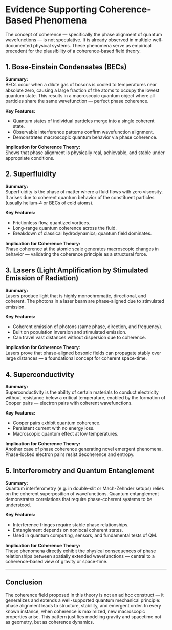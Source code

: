 # Evidence Supporting Coherence-Based Phenomena

The concept of coherence — specifically the phase alignment of quantum wavefunctions — is not speculative. It is already observed in multiple well-documented physical systems. These phenomena serve as empirical precedent for the plausibility of a coherence-based field theory.

## 1. Bose-Einstein Condensates (BECs)

**Summary:**  
BECs occur when a dilute gas of bosons is cooled to temperatures near absolute zero, causing a large fraction of the atoms to occupy the lowest quantum state. This results in a macroscopic quantum object where all particles share the same wavefunction — perfect phase coherence.

**Key Features:**
- Quantum states of individual particles merge into a single coherent state.
- Observable interference patterns confirm wavefunction alignment.
- Demonstrates macroscopic quantum behavior via phase coherence.

**Implication for Coherence Theory:**  
Shows that phase alignment is physically real, achievable, and stable under appropriate conditions.

## 2. Superfluidity

**Summary:**  
Superfluidity is the phase of matter where a fluid flows with zero viscosity. It arises due to coherent quantum behavior of the constituent particles (usually helium-4 or BECs of cold atoms).

**Key Features:**
- Frictionless flow, quantized vortices.
- Long-range quantum coherence across the fluid.
- Breakdown of classical hydrodynamics; quantum field dominates.

**Implication for Coherence Theory:**  
Phase coherence at the atomic scale generates macroscopic changes in behavior — validating the coherence principle as a structural force.

## 3. Lasers (Light Amplification by Stimulated Emission of Radiation)

**Summary:**  
Lasers produce light that is highly monochromatic, directional, and coherent. The photons in a laser beam are phase-aligned due to stimulated emission.

**Key Features:**
- Coherent emission of photons (same phase, direction, and frequency).
- Built on population inversion and stimulated emission.
- Can travel vast distances without dispersion due to coherence.

**Implication for Coherence Theory:**  
Lasers prove that phase-aligned bosonic fields can propagate stably over large distances — a foundational concept for coherent space-time.

## 4. Superconductivity

**Summary:**  
Superconductivity is the ability of certain materials to conduct electricity without resistance below a critical temperature, enabled by the formation of Cooper pairs — electron pairs with coherent wavefunctions.

**Key Features:**
- Cooper pairs exhibit quantum coherence.
- Persistent current with no energy loss.
- Macroscopic quantum effect at low temperatures.

**Implication for Coherence Theory:**  
Another case of phase coherence generating novel emergent phenomena. Phase-locked electron pairs resist decoherence and entropy.

## 5. Interferometry and Quantum Entanglement

**Summary:**  
Quantum interferometry (e.g. in double-slit or Mach-Zehnder setups) relies on the coherent superposition of wavefunctions. Quantum entanglement demonstrates correlations that require phase-coherent systems to be understood.

**Key Features:**
- Interference fringes require stable phase relationships.
- Entanglement depends on nonlocal coherent states.
- Used in quantum computing, sensors, and fundamental tests of QM.

**Implication for Coherence Theory:**  
These phenomena directly exhibit the physical consequences of phase relationships between spatially extended wavefunctions — central to a coherence-based view of gravity or space-time.

---

## Conclusion

The coherence field proposed in this theory is not an ad hoc construct — it generalizes and extends a well-supported quantum mechanical principle: phase alignment leads to structure, stability, and emergent order. In every known instance, when coherence is maximized, new macroscopic properties arise. This pattern justifies modeling gravity and spacetime not as geometry, but as coherence dynamics.
